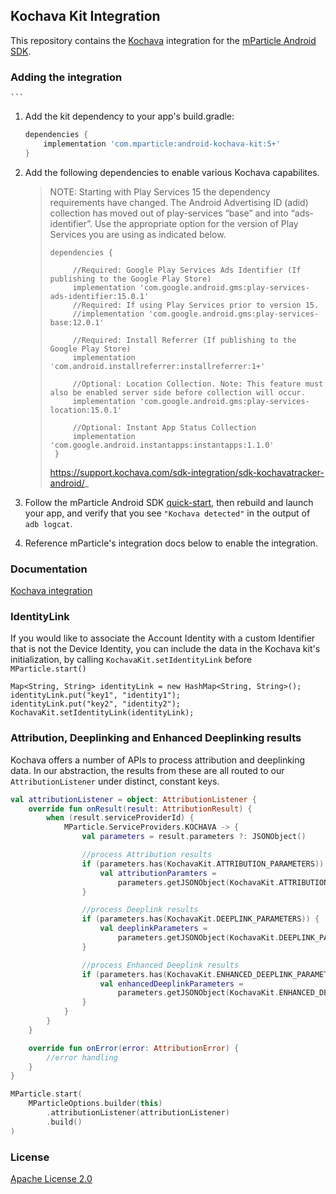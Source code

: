 ## Kochava Kit Integration

This repository contains the [Kochava](https://www.kochava.com) integration for the [mParticle Android SDK](https://github.com/mParticle/mparticle-android-sdk).

### Adding the integration

    ```
1. Add the kit dependency to your app's build.gradle:

    ```groovy
    dependencies {
        implementation 'com.mparticle:android-kochava-kit:5+'
    }
    ```
2. Add the following dependencies to enable various Kochava capabilites.

    >
    > NOTE: Starting with Play Services 15 the dependency requirements have changed. The Android Advertising ID (adid) collection has moved out of play-services “base” and into “ads-identifier”. Use the appropriate option for the version of Play Services you are using as indicated below.
    >
    > ```
    > dependencies {
    >
    >      //Required: Google Play Services Ads Identifier (If publishing to the Google Play Store)
    >      implementation 'com.google.android.gms:play-services-ads-identifier:15.0.1'
    >      //Required: If using Play Services prior to version 15.
    >      //implementation 'com.google.android.gms:play-services-base:12.0.1'
    >
    >      //Required: Install Referrer (If publishing to the Google Play Store)
    >      implementation 'com.android.installreferrer:installreferrer:1+'
    >
    >      //Optional: Location Collection. Note: This feature must also be enabled server side before collection will occur.
    >      implementation 'com.google.android.gms:play-services-location:15.0.1'
    >
    >      //Optional: Instant App Status Collection
    >      implementation 'com.google.android.instantapps:instantapps:1.1.0'
    >  }
    > ```
    >  https://support.kochava.com/sdk-integration/sdk-kochavatracker-android/_


3. Follow the mParticle Android SDK [quick-start](https://github.com/mParticle/mparticle-android-sdk), then rebuild and launch your app, and verify that you see `"Kochava detected"` in the output of `adb logcat`.
4. Reference mParticle's integration docs below to enable the integration.

### Documentation

[Kochava integration](http://docs.mparticle.com/?java#kochava)

### IdentityLink

If you would like to associate the Account Identity with a custom Identifier that is not the Device Identity, you can include the data in the Kochava kit's initialization, by calling `KochavaKit.setIdentityLink` before `MParticle.start()`

```
Map<String, String> identityLink = new HashMap<String, String>();
identityLink.put("key1", "identity1");
identityLink.put("key2", "identity2");
KochavaKit.setIdentityLink(identityLink);
```

### Attribution, Deeplinking and Enhanced Deeplinking results

Kochava offers a number of APIs to process attribution and deeplinking data. In our abstraction, the 
results from these are all routed to our `AttributionListener` under distinct, constant keys.

```kotlin
val attributionListener = object: AttributionListener {
    override fun onResult(result: AttributionResult) {
        when (result.serviceProviderId) {
            MParticle.ServiceProviders.KOCHAVA -> {
                val parameters = result.parameters ?: JSONObject()

                //process Attribution results
                if (parameters.has(KochavaKit.ATTRIBUTION_PARAMETERS)) {
                    val attributionParamters =
                        parameters.getJSONObject(KochavaKit.ATTRIBUTION_PARAMETERS)
                }

                //process Deeplink results
                if (parameters.has(KochavaKit.DEEPLINK_PARAMETERS)) {
                    val deeplinkParameters =
                        parameters.getJSONObject(KochavaKit.DEEPLINK_PARAMETERS)
                }

                //process Enhanced Deeplink results
                if (parameters.has(KochavaKit.ENHANCED_DEEPLINK_PARAMETERS)) {
                    val enhancedDeeplinkParameters =
                        parameters.getJSONObject(KochavaKit.ENHANCED_DEEPLINK_PARAMETERS)
                }
            }
        }
    }

    override fun onError(error: AttributionError) {
        //error handling
    }
}

MParticle.start(
    MParticleOptions.builder(this)
        .attributionListener(attributionListener)
        .build()
)

```

### License

[Apache License 2.0](http://www.apache.org/licenses/LICENSE-2.0)